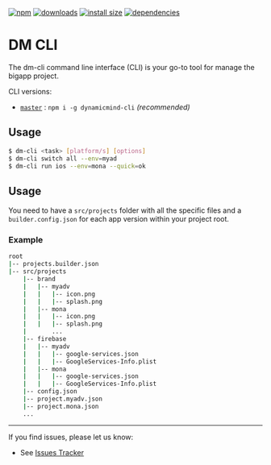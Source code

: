 [![npm][npm-badge]][npm-badge-url]
[![downloads][npm-downloads]][npm-downloads-url]
[![install size][packagephobia-badge]][packagephobia-badge-url]
[![dependencies][dependencies-badge]][dependencies-url]

# DM CLI

The dm-cli command line interface (CLI) is your go-to tool for manage the bigapp project.

CLI versions:

* [`master`](https://github.com/podmaxs/dm-cli) : `npm i -g dynamicmind-cli` *(recommended)*

## Usage

```bash
$ dm-cli <task> [platform/s] [options]
$ dm-cli switch all --env=myad 
$ dm-cli run ios --env=mona --quick=ok
```

## Usage
	
You need to have a `src/projects` folder with all the specific files and a `builder.config.json` for each app version within your project root.

### Example

```bash
root
|-- projects.builder.json
|-- src/projects
	|-- brand
	|	|-- myadv
	|	|	|-- icon.png
	|	|	|-- splash.png
	|	|-- mona
	|	|	|-- icon.png
	|	|	|-- splash.png
	|		...
	|-- firebase
	|	|-- myadv
	|	|	|-- google-services.json
	|	|	|-- GoogleServices-Info.plist
	|	|-- mona
	|	|	|-- google-services.json
	|	|	|-- GoogleServices-Info.plist
	|-- config.json
	|-- project.myadv.json
	|-- project.mona.json
	...
```

---

If you find issues, please let us know:
* See [Issues Tracker][git-issues]

[git-issues]: https://github.com/podmaxs/dm-cli/issues
[npm-badge]: https://img.shields.io/npm/v/dynamicmind-cli.svg
[npm-badge-url]: https://www.npmjs.com/package/dynamicmind-cli
[npm-downloads]: https://img.shields.io/npm/dm/dynamicmind-cli.svg
[npm-downloads-url]: https://npmcharts.com/compare/dynamicmind-cli?minimal=true
[packagephobia-badge]: https://packagephobia.now.sh/badge?p=dynamicmind-cli
[packagephobia-badge-url]: https://packagephobia.now.sh/result?p=dynamicmind-cli
[dependencies-badge]: https://david-dm.org/podmaxs/dm-cli/status.svg
[dependencies-url]: https://david-dm.org/podmaxs/dm-cli